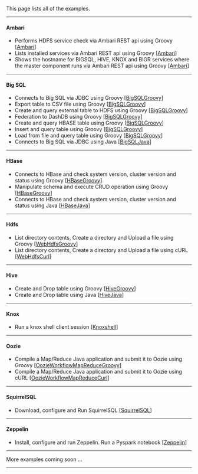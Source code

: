 This page lists all of the examples.

*********************************************************************

#### Ambari

- Performs HDFS service check via Ambari REST api using Groovy [[Ambari](./Ambari/README.md)]
- Lists installed services via Ambari REST api using Groovy [[Ambari](./Ambari/README.md)]
- Shows the hostname for BIGSQL, HIVE, KNOX and BIGR services where the master component runs via Ambari REST api using Groovy [[Ambari](./Ambari/README.md)]

*********************************************************************

#### Big SQL

- Connects to Big SQL via JDBC using Groovy [[BigSQLGroovy](./BigSQLGroovy/README.md)]
- Export table to CSV file using Groovy [[BigSQLGroovy](./BigSQLGroovy/README.md)]
- Create and query external table to HDFS using Groovy [[BigSQLGroovy](./BigSQLGroovy/README.md)]
- Federation to DashDB using Groovy [[BigSQLGroovy](./BigSQLGroovy/README.md)]
- Create and query HBASE table using Groovy [[BigSQLGroovy](./BigSQLGroovy/README.md)]
- Insert and query table using Groovy [[BigSQLGroovy](./BigSQLGroovy/README.md)]
- Load from file and query table using Groovy [[BigSQLGroovy](./BigSQLGroovy/README.md)]
- Connects to Big SQL via JDBC using Java [[BigSQLJava](./BigSQLJava/README.md)]

*********************************************************************

#### HBase

- Connects to HBase and check system version, cluster version and status using Groovy [[HBaseGroovy](./HBaseGroovy/README.md)]
- Manipulate schema and execute CRUD operation using Groovy [[HBaseGroovy](./HBaseGroovy/README.md)]
- Connects to HBase and check system version, cluster version and status using Java [[HBaseJava](./HBaseJava/README.md)]

*********************************************************************

#### Hdfs

- List directory contents, Create a directory and Upload a file using Groovy [[WebHdfsGroovy](./WebHdfsGroovy/README.md)]
- List directory contents, Create a directory and Upload a file using cURL [[WebHdfsCurl](./WebHdfsCurl/README.md)]

*********************************************************************

#### Hive

- Create and Drop table using Groovy [[HiveGroovy](./HiveGroovy/README.md)]
- Create and Drop table using Java [[HiveJava](./HiveJava/README.md)]

*********************************************************************

####  Knox

- Run a knox shell client session [[Knoxshell](./Knoxshell/README.md)]

*********************************************************************

#### Oozie

- Compile a Map/Reduce Java application and submit it to Oozie using Groovy [[OozieWorkflowMapReduceGroovy](./OozieWorkflowMapReduceGroovy/README.md)]
- Compile a Map/Reduce Java application and submit it to Oozie using cURL [[OozieWorkflowMapReduceCurl](./OozieWorkflowMapReduceCurl/README.md)]

*********************************************************************

#### SquirrelSQL

- Download, configure and Run SquirrelSQL [[SquirrelSQL](./SquirrelSQL/README.md)]

*********************************************************************
#### Zeppelin

- Install, configure and run Zeppelin. Run a Pyspark notebook  [[Zeppelin](./Zeppelin/README.md)]

*********************************************************************

More examples coming soon ...

*********************************************************************
